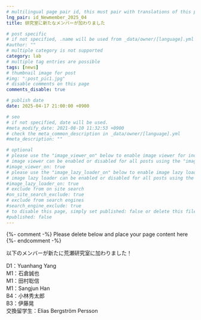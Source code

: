 ```yaml
---
# multilingual page pair id, this must pair with translations of this page. (This name must be unique)
lng_pair: id_Newmember_2025_04
title: 研究室に新たなメンバーが加わりました

# post specific
# if not specified, .name will be used from _data/owner/[language].yml
#author: ""
# multiple category is not supported
category: lab
# multiple tag entries are possible
tags: [news]
# thumbnail image for post
#img: ":post_pic1.jpg"
# disable comments on this page
comments_disable: true

# publish date
date: 2025-04-17 21:00:00 +0900

# seo
# if not specified, date will be used.
#meta_modify_date: 2021-08-10 11:32:53 +0900
# check the meta_common_description in _data/owner/[language].yml
#meta_description: ""

# optional
# please use the "image_viewer_on" below to enable image viewer for individual pages or posts (_posts/ or [language]/_posts folders).
# image viewer can be enabled or disabled for all posts using the "image_viewer_posts: true" setting in _data/conf/main.yml.
#image_viewer_on: true
# please use the "image_lazy_loader_on" below to enable image lazy loader for individual pages or posts (_posts/ or [language]/_posts folders).
# image lazy loader can be enabled or disabled for all posts using the "image_lazy_loader_posts: true" setting in _data/conf/main.yml.
#image_lazy_loader_on: true
# exclude from on site search
#on_site_search_exclude: true
# exclude from search engines
#search_engine_exclude: true
# to disable this page, simply set published: false or delete this file
#published: false
---
```


{%- comment -%} Please delete below and place your page content here {%- endcomment -%}

以下のメンバーが新たに荒瀬研究室に加わりました！

D1：Yuanhang Yang  
M1：石倉誠也  
M1：田村聡信  
M1：Sangjun Han  
B4：小林秀太郎  
B3：伊藤晃  
交換留学生：Elias Bergström Persson


